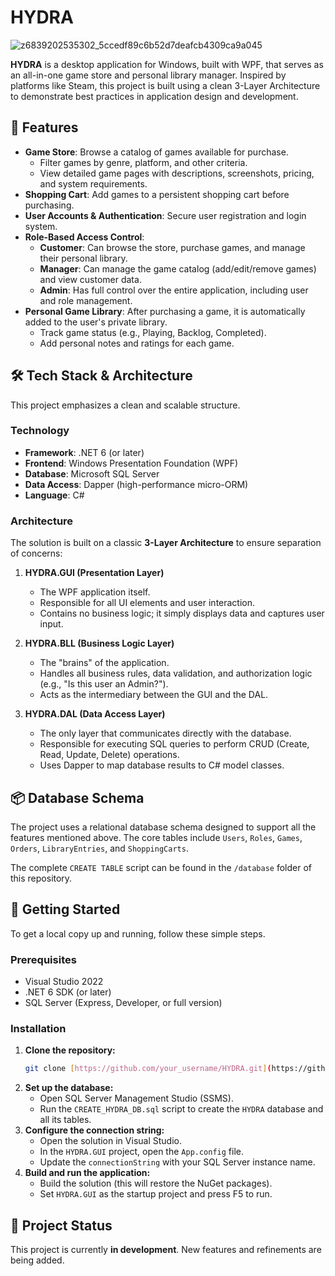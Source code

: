 # HYDRA

![z6839202535302_5ccedf89c6b52d7deafcb4309ca9a045](https://github.com/user-attachments/assets/97f48240-2b96-48ff-8ed6-81619ad5f118)

**HYDRA** is a desktop application for Windows, built with WPF, that serves as an all-in-one game store and personal library manager. Inspired by platforms like Steam, this project is built using a clean 3-Layer Architecture to demonstrate best practices in application design and development.

## 🌟 Features

* **Game Store**: Browse a catalog of games available for purchase.
    * Filter games by genre, platform, and other criteria.
    * View detailed game pages with descriptions, screenshots, pricing, and system requirements.
* **Shopping Cart**: Add games to a persistent shopping cart before purchasing.
* **User Accounts & Authentication**: Secure user registration and login system.
* **Role-Based Access Control**:
    * **Customer**: Can browse the store, purchase games, and manage their personal library.
    * **Manager**: Can manage the game catalog (add/edit/remove games) and view customer data.
    * **Admin**: Has full control over the entire application, including user and role management.
* **Personal Game Library**: After purchasing a game, it is automatically added to the user's private library.
    * Track game status (e.g., Playing, Backlog, Completed).
    * Add personal notes and ratings for each game.

## 🛠️ Tech Stack & Architecture

This project emphasizes a clean and scalable structure.

### **Technology**

* **Framework**: .NET 6 (or later)
* **Frontend**: Windows Presentation Foundation (WPF)
* **Database**: Microsoft SQL Server
* **Data Access**: Dapper (high-performance micro-ORM)
* **Language**: C#

### **Architecture**

The solution is built on a classic **3-Layer Architecture** to ensure separation of concerns:

1.  **HYDRA.GUI (Presentation Layer)**
    * The WPF application itself.
    * Responsible for all UI elements and user interaction.
    * Contains no business logic; it simply displays data and captures user input.

2.  **HYDRA.BLL (Business Logic Layer)**
    * The "brains" of the application.
    * Handles all business rules, data validation, and authorization logic (e.g., "Is this user an Admin?").
    * Acts as the intermediary between the GUI and the DAL.

3.  **HYDRA.DAL (Data Access Layer)**
    * The only layer that communicates directly with the database.
    * Responsible for executing SQL queries to perform CRUD (Create, Read, Update, Delete) operations.
    * Uses Dapper to map database results to C# model classes.

## 📦 Database Schema

The project uses a relational database schema designed to support all the features mentioned above. The core tables include `Users`, `Roles`, `Games`, `Orders`, `LibraryEntries`, and `ShoppingCarts`.

The complete `CREATE TABLE` script can be found in the `/database` folder of this repository.

## 🚀 Getting Started

To get a local copy up and running, follow these simple steps.

### **Prerequisites**

* Visual Studio 2022
* .NET 6 SDK (or later)
* SQL Server (Express, Developer, or full version)

### **Installation**

1.  **Clone the repository:**
    ```sh
    git clone [https://github.com/your_username/HYDRA.git](https://github.com/your_username/HYDRA.git)
    ```
2.  **Set up the database:**
    * Open SQL Server Management Studio (SSMS).
    * Run the `CREATE_HYDRA_DB.sql` script to create the `HYDRA` database and all its tables.
3.  **Configure the connection string:**
    * Open the solution in Visual Studio.
    * In the `HYDRA.GUI` project, open the `App.config` file.
    * Update the `connectionString` with your SQL Server instance name.
4.  **Build and run the application:**
    * Build the solution (this will restore the NuGet packages).
    * Set `HYDRA.GUI` as the startup project and press F5 to run.

## 🚧 Project Status

This project is currently **in development**. New features and refinements are being added.
